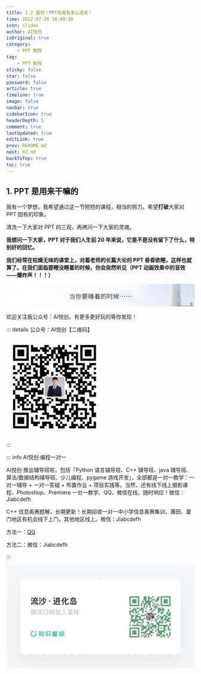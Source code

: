 ```yaml
---
title: 1.2 震惊！PPT究竟有多么逆天！
time: 2022-07-20 16:00:18
icon: slides
author: AI悦创
isOriginal: true
category: 
    - PPT 教程
tag:
    - PPT 教程
sticky: false
star: false
password: false
article: true
timeline: true
image: false
navbar: true
sidebarIcon: true
headerDepth: 5
comment: true
lastUpdated: true
editLink: true
prev: README.md
next: 02.md
backToTop: true
toc: true
---
```


## 1. PPT 是用来干嘛的

我有一个梦想，我希望通过这一节短短的课程，相当的努力。希望**打破**大家对 PPT 固有的印象。

清洗一下大家对 PPT 的三观，再拷问一下大家的灵魂。

**我想问一下大家，PPT 对于我们人生前 20 年来说，它是不是没有留下了什么，特别好的回忆。**

**我们经常在枯燥无味的课堂上，对着老师的长篇大论的 PPT 昏昏欲睡，这样也就算了。在我们面临要睡没睡着的时候，你会突然听见（PPT 动画效果中的音效——爆炸声！！！）**

![image-20220720160302303](./01.assets/image-20220720160302303.png)





欢迎关注我公众号：AI悦创，有更多更好玩的等你发现！

::: details 公众号：AI悦创【二维码】

![](/gzh.jpg)

:::

::: info AI悦创·编程一对一

AI悦创·推出辅导班啦，包括「Python 语言辅导班、C++ 辅导班、java 辅导班、算法/数据结构辅导班、少儿编程、pygame 游戏开发」，全部都是一对一教学：一对一辅导 + 一对一答疑 + 布置作业 + 项目实践等。当然，还有线下线上摄影课程、Photoshop、Premiere 一对一教学、QQ、微信在线，随时响应！微信：Jiabcdefh

C++ 信息奥赛题解，长期更新！长期招收一对一中小学信息奥赛集训，莆田、厦门地区有机会线下上门，其他地区线上。微信：Jiabcdefh

方法一：[QQ](http://wpa.qq.com/msgrd?v=3&uin=1432803776&site=qq&menu=yes)

方法二：微信：Jiabcdefh

:::

![](/zsxq.jpg)



